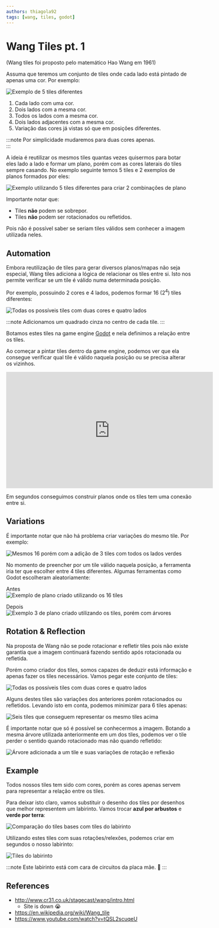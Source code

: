 ```yaml
---
authors: thiagola92
tags: [wang, tiles, godot]
---
```


# Wang Tiles pt. 1

(Wang tiles foi proposto pelo matemático Hao Wang em 1961)  

Assuma que teremos um conjunto de tiles onde cada lado está pintado de apenas uma cor. Por exemplo:  

![Exemplo de 5 tiles diferentes](./tiles.svg)  

1. Cada lado com uma cor.  
2. Dois lados com a mesma cor.  
3. Todos os lados com a mesma cor.
4. Dois lados adjacentes com a mesma cor.
5. Variação das cores já vistas só que em posições diferentes.

:::note
Por simplicidade mudaremos para duas cores apenas.  
:::

A ideia é reutilizar os mesmos tiles quantas vezes quisermos para botar eles lado a lado e formar um plano, porém com as cores laterais do tiles sempre casando. No exemplo seguinte temos 5 tiles e 2 exemplos de planos formados por eles:  

![Exemplo utilizando 5 tiles diferentes para criar 2 combinações de plano](./tiles_match.svg)  

Importante notar que:
- Tiles **não** podem se sobrepor.  
- Tiles **não** podem ser rotacionados ou refletidos.  

Pois não é possível saber se seriam tiles válidos sem conhecer a imagem utilizada neles.  

## Automation

Embora reutilização de tiles para gerar diversos planos/mapas não seja especial, Wang tiles adiciona a lógica de relacionar os tiles entre si. Isto nos permite verificar se um tile é válido numa determinada posição.  

Por exemplo, possuindo 2 cores e 4 lados, podemos formar 16 (2<sup>4</sup>) tiles diferentes:  

![Todas os possíveis tiles com duas cores e quatro lados](./sides.svg)  

:::note
Adicionamos um quadrado cinza no centro de cada tile.
:::

Botamos estes tiles na game engine [Godot](https://godotengine.org/) e nela definimos a relação entre os tiles.  

Ao começar a pintar tiles dentro da game engine, podemos ver que ela consegue verificar qual tile é válido naquela posição ou se precisa alterar os vizinhos.  

<iframe width="560" height="315" src="https://www.youtube.com/embed/aWyol4H4Csc?si=JpoIgIEVf9v2dJ45" title="YouTube video player" frameborder="0" allow="accelerometer; autoplay; clipboard-write; encrypted-media; gyroscope; picture-in-picture; web-share" allowfullscreen></iframe>  

Em segundos conseguimos construir planos onde os tiles tem uma conexão entre si.  

## Variations

É importante notar que não há problema criar variações do mesmo tile. Por exemplo:  

![Mesmos 16 porém com a adição de 3 tiles com todos os lados verdes](./sides_with_trees.svg)  

No momento de preencher por um tile válido naquela posição, a ferramenta iria ter que escolher entre 4 tiles diferentes. Algumas ferramentas como Godot escolheram aleatoriamente:  

Antes  
![Exemplo de plano criado utilizando os 16 tiles](./plane00.png)  

Depois  
![Exemplo 3 de plano criado utilizando os tiles, porém com árvores](./plane01.png)  

## Rotation & Reflection

Na proposta de Wang não se pode rotacionar e refletir tiles pois não existe garantia que a imagem continuará fazendo sentido após rotacionada ou refletida.  

Porém como criador dos tiles, somos capazes de deduzir está informação e apenas fazer os tiles necessários. Vamos pegar este conjunto de tiles:  

![Todas os possíveis tiles com duas cores e quatro lados](./sides.svg)  

Alguns destes tiles são variações dos anteriores porém rotacionados ou refletidos. Levando isto em conta, podemos minimizar para 6 tiles apenas:  

![Seis tiles que conseguem representar os mesmo tiles acima](./sides_minimalist.svg)  

É importante notar que só é possível se conhecermos a imagem. Botando a mesma árvore utilizada anteriormente em um dos tiles, podemos ver o tile perder o sentido quando rotacionado mas não quando refletido:  

![Árvore adicionada a um tile e suas variações de rotação e reflexão](./tile_with_tree.svg)  

## Example

Todos nossos tiles tem sido com cores, porém as cores apenas servem para representar a relação entre os tiles.  

Para deixar isto claro, vamos substituir o desenho dos tiles por desenhos que melhor representem um labirinto. Vamos trocar **azul por arbustos** e **verde por terra**:  

![Comparação do tiles bases com tiles do labirinto](./maze_tiles.svg)  

Utilizando estes tiles com suas rotações/relexões, podemos criar em segundos o nosso labirinto:  

![Tiles do labirinto](./maze.png)  

:::note
Este labirinto está com cara de circuitos da placa mãe. 🤔
:::

## References

- http://www.cr31.co.uk/stagecast/wang/intro.html
    - Site is down 😭
- https://en.wikipedia.org/wiki/Wang_tile
- https://www.youtube.com/watch?v=tQSL2scuqeU